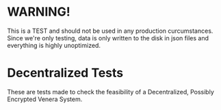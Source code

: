 # WARNING!
This is a TEST and should not be used in any production curcumstances.
Since we're only testing, data is only written to the disk in json files and everything is highly unoptimized.


# Decentralized Tests
These are tests made to check the feasibility of a Decentralized, Possibly Encrypted Venera System.
